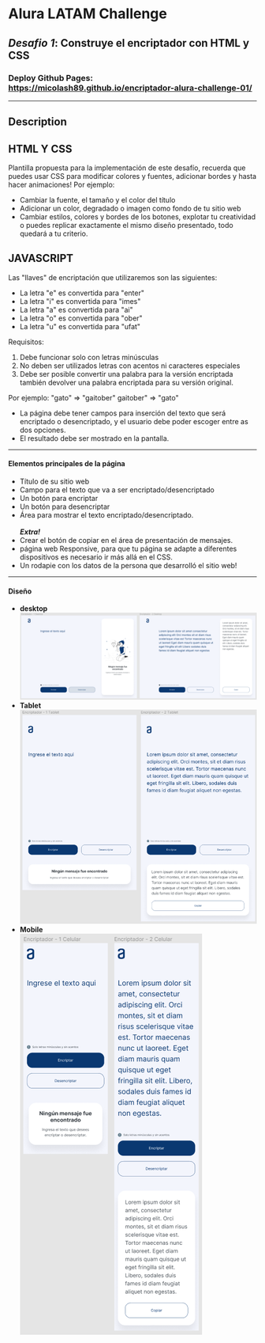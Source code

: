 # Alura LATAM Challenge

## **_Desafio 1_**: Construye el encriptador con HTML y CSS

### Deploy Github Pages: https://micolash89.github.io/encriptador-alura-challenge-01/

---

## **Description**

## HTML Y CSS

Plantilla propuesta para la implementación de este desafío, recuerda que puedes usar CSS para modificar colores y fuentes, adicionar bordes y hasta hacer animaciones! Por ejemplo:

- Cambiar la fuente, el tamaño y el color del título
- Adicionar un color, degradado o imagen como fondo de tu sitio web
- Cambiar estilos, colores y bordes de los botones, explotar tu creatividad o puedes replicar exactamente el mismo diseño presentado, todo quedará a tu criterio.

## JAVASCRIPT

Las "llaves" de encriptación que utilizaremos son las siguientes:

- La letra "e" es convertida para "enter"
- La letra "i" es convertida para "imes"
- La letra "a" es convertida para "ai"
- La letra "o" es convertida para "ober"
- La letra "u" es convertida para "ufat"

Requisitos:

1. Debe funcionar solo con letras minúsculas
2. No deben ser utilizados letras con acentos ni caracteres especiales
3. Debe ser posible convertir una palabra para la versión encriptada también devolver una palabra encriptada para su versión original.<br>

Por ejemplo:
"gato" => "gaitober"
gaitober" => "gato"<br>

- La página debe tener campos para inserción del texto que será encriptado o desencriptado, y el usuario debe poder escoger entre as dos opciones.
- El resultado debe ser mostrado en la pantalla.

---

#### Elementos principales de la página

- Título de su sitio web
- Campo para el texto que va a ser encriptado/desencriptado
- Un botón para encriptar
- Un botón para desencriptar
- Área para mostrar el texto encriptado/desencriptado. <br><br>
  **_Extra!_**
- Crear el botón de copiar en el área de presentación de mensajes.
- página web Responsive, para que tu página se adapte a diferentes dispositivos es necesario ir más allá en el CSS.
- Un rodapie con los datos de la persona que desarrolló el sitio web!
  <br>

---

#### Diseño

- **desktop**
  ![desktop](img/desktop.PNG)
- **Tablet**<br>
  ![tablet](img/tablet.PNG)
- **Mobile**<br>
  ![mobile](img/celular.PNG)
